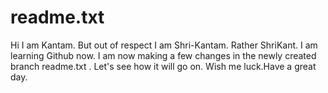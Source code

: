 # readme.txt
Hi I am Kantam. But out of respect I am Shri-Kantam. Rather ShriKant.
I am learning Github now.
I am now making a few changes in the newly created branch readme.txt . Let's see how it will go on. Wish me luck.Have a great day.
